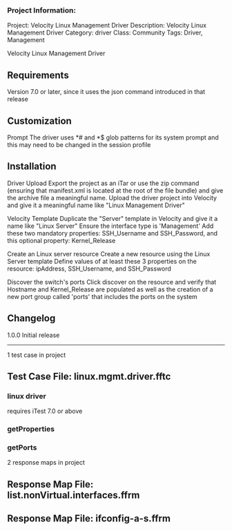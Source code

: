 ### Project Information:
Project: Velocity Linux Management Driver
Description: Velocity Linux Management Driver
Category: driver
Class: Community
Tags: Driver, Management

Velocity Linux Management Driver

## Requirements
Version 7.0 or later, since it uses the json command introduced in that release

## Customization
Prompt
    The driver uses *# and *$ glob patterns for its system prompt and this may need to be
    changed in the session profile
   
## Installation
Driver Upload
    Export the project as an iTar or use the zip command (ensuring that manifest.xml is located
    at the root of the file bundle) and give the archive file a meaningful name.
    Upload the driver project into Velocity and give it a meaningful name like
    "Linux Management Driver"

Velocity Template
    Duplicate the "Server" template in Velocity and give it a name like "Linux Server"
    Ensure the interface type is 'Management'
    Add these two mandatory properties: SSH_Username and SSH_Password, and this optional property: Kernel_Release

Create an Linux server resource
    Create a new resource using the Linux Server template
    Define values of at least these 3 properties on the resource: ipAddress, SSH_Username, and SSH_Password    

Discover the switch's ports
    Click discover on the resource and verify that Hostname and Kernel_Release
    are populated as well as the creation of a new port group called 'ports'
    that includes the ports on the system 

## Changelog
1.0.0 Initial release

 ----
1 test case in project
## Test Case File: linux.mgmt.driver.fftc
### linux driver
requires iTest 7.0 or above
### getProperties
### getPorts
2 response maps in project
## Response Map File: list.nonVirtual.interfaces.ffrm
## Response Map File: ifconfig-a-s.ffrm